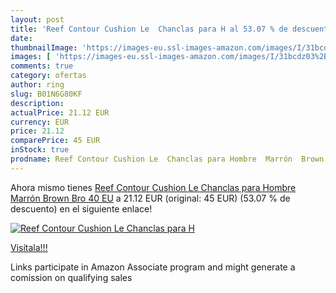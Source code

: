 ```yaml
---
layout: post
title: 'Reef Contour Cushion Le  Chanclas para H al 53.07 % de descuento'
date: 
thumbnailImage: 'https://images-eu.ssl-images-amazon.com/images/I/31bcdz03%2BTL._SL200_.jpg'
images: [ 'https://images-eu.ssl-images-amazon.com/images/I/31bcdz03%2BTL._SL200_.jpg' ]
comments: true
category: ofertas
author: ring
slug: B01N6G80KF
description:
actualPrice: 21.12 EUR
currency: EUR
price: 21.12
comparePrice: 45 EUR
inStock: true
prodname: Reef Contour Cushion Le  Chanclas para Hombre  Marrón  Brown Bro   40 EU
---
```


Ahora mismo tienes [Reef Contour Cushion Le  Chanclas para Hombre  Marrón  Brown Bro   40 EU](https://www.amazon.es/dp/B01N6G80KF/?tag=tolees-21) a 21.12 EUR (original: 45 EUR) (53.07 %  de descuento) en el siguiente enlace!

[![Reef Contour Cushion Le  Chanclas para H](https://images-eu.ssl-images-amazon.com/images/I/31bcdz03%2BTL._SL200_.jpg)](https://www.amazon.es/dp/B01N6G80KF/?tag=tolees-21)

[Visítala!!!](https://www.amazon.es/dp/B01N6G80KF/?tag=tolees-21)

Links participate in Amazon Associate program and might generate a comission on qualifying sales
